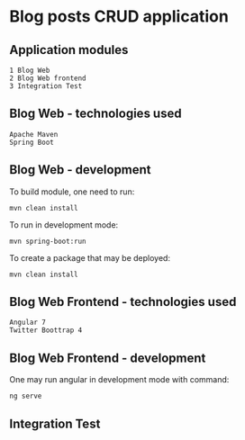 # Blog posts CRUD application

## Application modules

    1 Blog Web
    2 Blog Web frontend
    3 Integration Test

## Blog Web - technologies used

    Apache Maven
    Spring Boot

## Blog Web - development

To build module, one need to run:

    mvn clean install

To run in development mode:

    mvn spring-boot:run

To create a package that may be deployed:

    mvn clean install

## Blog Web Frontend - technologies used

    Angular 7
    Twitter Boottrap 4

## Blog Web Frontend - development

One may run angular in development mode with command:

    ng serve

## Integration Test